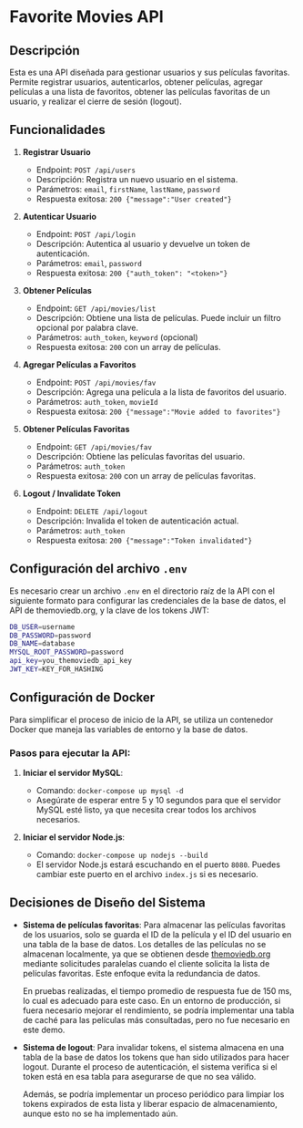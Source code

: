 # Favorite Movies API

## Descripción

Esta es una API diseñada para gestionar usuarios y sus películas favoritas. Permite registrar usuarios, autenticarlos, obtener películas, agregar películas a una lista de favoritos, obtener las películas favoritas de un usuario, y realizar el cierre de sesión (logout).

## Funcionalidades

1. **Registrar Usuario**
   - Endpoint: `POST /api/users`
   - Descripción: Registra un nuevo usuario en el sistema.
   - Parámetros: `email`, `firstName`, `lastName`, `password`
   - Respuesta exitosa: `200 {"message":"User created"}`

2. **Autenticar Usuario**
   - Endpoint: `POST /api/login`
   - Descripción: Autentica al usuario y devuelve un token de autenticación.
   - Parámetros: `email`, `password`
   - Respuesta exitosa: `200 {"auth_token": "<token>"}`

3. **Obtener Películas**
   - Endpoint: `GET /api/movies/list`
   - Descripción: Obtiene una lista de películas. Puede incluir un filtro opcional por palabra clave.
   - Parámetros: `auth_token`, `keyword` (opcional)
   - Respuesta exitosa: `200` con un array de películas.

4. **Agregar Películas a Favoritos**
   - Endpoint: `POST /api/movies/fav`
   - Descripción: Agrega una película a la lista de favoritos del usuario.
   - Parámetros: `auth_token`, `movieId`
   - Respuesta exitosa: `200 {"message":"Movie added to favorites"}`

5. **Obtener Películas Favoritas**
   - Endpoint: `GET /api/movies/fav`
   - Descripción: Obtiene las películas favoritas del usuario.
   - Parámetros: `auth_token`
   - Respuesta exitosa: `200` con un array de películas favoritas.

6. **Logout / Invalidate Token**
   - Endpoint: `DELETE /api/logout`
   - Descripción: Invalida el token de autenticación actual.
   - Parámetros: `auth_token`
   - Respuesta exitosa: `200 {"message":"Token invalidated"}`

## Configuración del archivo `.env`

Es necesario crear un archivo `.env` en el directorio raíz de la API con el siguiente formato para configurar las credenciales de la base de datos, el API de themoviedb.org, y la clave de los tokens JWT:

```bash
DB_USER=username
DB_PASSWORD=password
DB_NAME=database
MYSQL_ROOT_PASSWORD=password
api_key=you_themoviedb_api_key
JWT_KEY=KEY_FOR_HASHING
```

## Configuración de Docker

Para simplificar el proceso de inicio de la API, se utiliza un contenedor Docker que maneja las variables de entorno y la base de datos.

### Pasos para ejecutar la API:

1. **Iniciar el servidor MySQL**:
   - Comando: `docker-compose up mysql -d`
   - Asegúrate de esperar entre 5 y 10 segundos para que el servidor MySQL esté listo, ya que necesita crear todos los archivos necesarios.

2. **Iniciar el servidor Node.js**:
   - Comando: `docker-compose up nodejs --build`
   - El servidor Node.js estará escuchando en el puerto `8080`. Puedes cambiar este puerto en el archivo `index.js` si es necesario.

## Decisiones de Diseño del Sistema

- **Sistema de películas favoritas**: 
   Para almacenar las películas favoritas de los usuarios, solo se guarda el ID de la película y el ID del usuario en una tabla de la base de datos. Los detalles de las películas no se almacenan localmente, ya que se obtienen desde [themoviedb.org](https://www.themoviedb.org) mediante solicitudes paralelas cuando el cliente solicita la lista de películas favoritas. Este enfoque evita la redundancia de datos.
   
   En pruebas realizadas, el tiempo promedio de respuesta fue de 150 ms, lo cual es adecuado para este caso. En un entorno de producción, si fuera necesario mejorar el rendimiento, se podría implementar una tabla de caché para las películas más consultadas, pero no fue necesario en este demo.

- **Sistema de logout**: 
   Para invalidar tokens, el sistema almacena en una tabla de la base de datos los tokens que han sido utilizados para hacer logout. Durante el proceso de autenticación, el sistema verifica si el token está en esa tabla para asegurarse de que no sea válido.

   Además, se podría implementar un proceso periódico para limpiar los tokens expirados de esta lista y liberar espacio de almacenamiento, aunque esto no se ha implementado aún.
